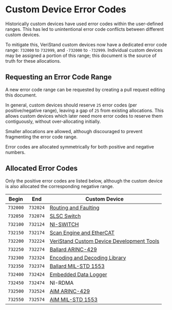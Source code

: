 # Custom Device Error Codes

Historically custom devices have used error codes within the user-defined ranges.
This has led to unintentional error code conflicts between different custom devices.

To mitigate this, VeriStand custom devices now have a dedicated error code range: `732000` to `732999`, and `-732000` to `-732999`.
Individual custom devices may be assigned a portion of this range; this document is the source of truth for these allocations.

## Requesting an Error Code Range

A new error code range can be requested by creating a pull request editing this document.

In general, custom devices should reserve `25` error codes (per positive/negative range), leaving a gap of `25` from existing allocations.
This allows custom devices which later need more error codes to reserve them contiguously, without over-allocating initially.

Smaller allocations are allowed, although discouraged to prevent fragmenting the error code range.

Error codes are allocated symmetrically for both positive and negative numbers.

## Allocated Error Codes

Only the positive error codes are listed below, although the custom device is also allocated the corresponding negative range.

| Begin    | End      | Custom Device |
|----------|----------|---------------|
| `732000` | `732024` | [Routing and Faulting](https://github.com/ni/niveristand-routing-and-faulting-custom-device) |
| `732050` | `732074` | [SLSC Switch](https://github.com/ni/niveristand-routing-and-faulting-custom-device) |
| `732100` | `732124` | [NI-SWITCH](https://github.com/ni/niveristand-routing-and-faulting-custom-device) |
| `732150` | `732174` | [Scan Engine and EtherCAT](https://github.com/ni/niveristand-scan-engine-ethercat-custom-device) |
| `732200` | `732224` | [VeriStand Custom Device Development Tools](https://github.com/ni/niveristand-custom-device-development-tools) |
| `732250` | `732274` | [Ballard ARINC-429](https://github.com/ni/niveristand-ballard-arinc429-custom-device) |
| `732300` | `732324` | [Encoding and Decoding Library](https://github.com/ni/niveristand-ballard-arinc429-custom-device/tree/main/Source/Encoding%20and%20Decoding) |
| `732350` | `732374` | [Ballard MIL-STD 1553](https://github.com/ni/niveristand-ballard-milStd1553-custom-device) |
| `732400` | `732424` | [Embedded Data Logger](https://github.com/ni/niveristand-embedded-data-logger-custom-device) |
| `732450` | `732474` | NI-RDMA |
| `732500` | `732524` | [AIM ARINC-429](https://github.com/ni/niveristand-aim-arinc429-custom-device) |
| `732550` | `732574` | [AIM MIL-STD 1553](https://github.com/ni/niveristand-aim-milStd1553-custom-device) |
